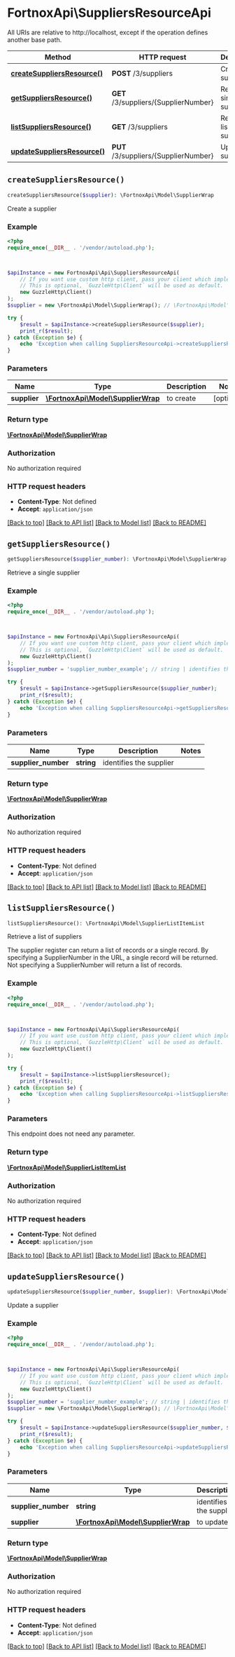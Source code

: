 # FortnoxApi\SuppliersResourceApi

All URIs are relative to http://localhost, except if the operation defines another base path.

| Method | HTTP request | Description |
| ------------- | ------------- | ------------- |
| [**createSuppliersResource()**](SuppliersResourceApi.md#createSuppliersResource) | **POST** /3/suppliers | Create a supplier |
| [**getSuppliersResource()**](SuppliersResourceApi.md#getSuppliersResource) | **GET** /3/suppliers/{SupplierNumber} | Retrieve a single supplier |
| [**listSuppliersResource()**](SuppliersResourceApi.md#listSuppliersResource) | **GET** /3/suppliers | Retrieve a list of suppliers |
| [**updateSuppliersResource()**](SuppliersResourceApi.md#updateSuppliersResource) | **PUT** /3/suppliers/{SupplierNumber} | Update a supplier |


## `createSuppliersResource()`

```php
createSuppliersResource($supplier): \FortnoxApi\Model\SupplierWrap
```

Create a supplier

### Example

```php
<?php
require_once(__DIR__ . '/vendor/autoload.php');



$apiInstance = new FortnoxApi\Api\SuppliersResourceApi(
    // If you want use custom http client, pass your client which implements `GuzzleHttp\ClientInterface`.
    // This is optional, `GuzzleHttp\Client` will be used as default.
    new GuzzleHttp\Client()
);
$supplier = new \FortnoxApi\Model\SupplierWrap(); // \FortnoxApi\Model\SupplierWrap | to create

try {
    $result = $apiInstance->createSuppliersResource($supplier);
    print_r($result);
} catch (Exception $e) {
    echo 'Exception when calling SuppliersResourceApi->createSuppliersResource: ', $e->getMessage(), PHP_EOL;
}
```

### Parameters

| Name | Type | Description  | Notes |
| ------------- | ------------- | ------------- | ------------- |
| **supplier** | [**\FortnoxApi\Model\SupplierWrap**](../Model/SupplierWrap.md)| to create | [optional] |

### Return type

[**\FortnoxApi\Model\SupplierWrap**](../Model/SupplierWrap.md)

### Authorization

No authorization required

### HTTP request headers

- **Content-Type**: Not defined
- **Accept**: `application/json`

[[Back to top]](#) [[Back to API list]](../../README.md#endpoints)
[[Back to Model list]](../../README.md#models)
[[Back to README]](../../README.md)

## `getSuppliersResource()`

```php
getSuppliersResource($supplier_number): \FortnoxApi\Model\SupplierWrap
```

Retrieve a single supplier

### Example

```php
<?php
require_once(__DIR__ . '/vendor/autoload.php');



$apiInstance = new FortnoxApi\Api\SuppliersResourceApi(
    // If you want use custom http client, pass your client which implements `GuzzleHttp\ClientInterface`.
    // This is optional, `GuzzleHttp\Client` will be used as default.
    new GuzzleHttp\Client()
);
$supplier_number = 'supplier_number_example'; // string | identifies the supplier

try {
    $result = $apiInstance->getSuppliersResource($supplier_number);
    print_r($result);
} catch (Exception $e) {
    echo 'Exception when calling SuppliersResourceApi->getSuppliersResource: ', $e->getMessage(), PHP_EOL;
}
```

### Parameters

| Name | Type | Description  | Notes |
| ------------- | ------------- | ------------- | ------------- |
| **supplier_number** | **string**| identifies the supplier | |

### Return type

[**\FortnoxApi\Model\SupplierWrap**](../Model/SupplierWrap.md)

### Authorization

No authorization required

### HTTP request headers

- **Content-Type**: Not defined
- **Accept**: `application/json`

[[Back to top]](#) [[Back to API list]](../../README.md#endpoints)
[[Back to Model list]](../../README.md#models)
[[Back to README]](../../README.md)

## `listSuppliersResource()`

```php
listSuppliersResource(): \FortnoxApi\Model\SupplierListItemList
```

Retrieve a list of suppliers

The supplier register can return a list of records or a single record. By specifying a SupplierNumber in the URL, a single record will be returned. Not specifying a SupplierNumber will return a list of records.

### Example

```php
<?php
require_once(__DIR__ . '/vendor/autoload.php');



$apiInstance = new FortnoxApi\Api\SuppliersResourceApi(
    // If you want use custom http client, pass your client which implements `GuzzleHttp\ClientInterface`.
    // This is optional, `GuzzleHttp\Client` will be used as default.
    new GuzzleHttp\Client()
);

try {
    $result = $apiInstance->listSuppliersResource();
    print_r($result);
} catch (Exception $e) {
    echo 'Exception when calling SuppliersResourceApi->listSuppliersResource: ', $e->getMessage(), PHP_EOL;
}
```

### Parameters

This endpoint does not need any parameter.

### Return type

[**\FortnoxApi\Model\SupplierListItemList**](../Model/SupplierListItemList.md)

### Authorization

No authorization required

### HTTP request headers

- **Content-Type**: Not defined
- **Accept**: `application/json`

[[Back to top]](#) [[Back to API list]](../../README.md#endpoints)
[[Back to Model list]](../../README.md#models)
[[Back to README]](../../README.md)

## `updateSuppliersResource()`

```php
updateSuppliersResource($supplier_number, $supplier): \FortnoxApi\Model\SupplierWrap
```

Update a supplier

### Example

```php
<?php
require_once(__DIR__ . '/vendor/autoload.php');



$apiInstance = new FortnoxApi\Api\SuppliersResourceApi(
    // If you want use custom http client, pass your client which implements `GuzzleHttp\ClientInterface`.
    // This is optional, `GuzzleHttp\Client` will be used as default.
    new GuzzleHttp\Client()
);
$supplier_number = 'supplier_number_example'; // string | identifies the supplier
$supplier = new \FortnoxApi\Model\SupplierWrap(); // \FortnoxApi\Model\SupplierWrap | to update

try {
    $result = $apiInstance->updateSuppliersResource($supplier_number, $supplier);
    print_r($result);
} catch (Exception $e) {
    echo 'Exception when calling SuppliersResourceApi->updateSuppliersResource: ', $e->getMessage(), PHP_EOL;
}
```

### Parameters

| Name | Type | Description  | Notes |
| ------------- | ------------- | ------------- | ------------- |
| **supplier_number** | **string**| identifies the supplier | |
| **supplier** | [**\FortnoxApi\Model\SupplierWrap**](../Model/SupplierWrap.md)| to update | [optional] |

### Return type

[**\FortnoxApi\Model\SupplierWrap**](../Model/SupplierWrap.md)

### Authorization

No authorization required

### HTTP request headers

- **Content-Type**: Not defined
- **Accept**: `application/json`

[[Back to top]](#) [[Back to API list]](../../README.md#endpoints)
[[Back to Model list]](../../README.md#models)
[[Back to README]](../../README.md)
